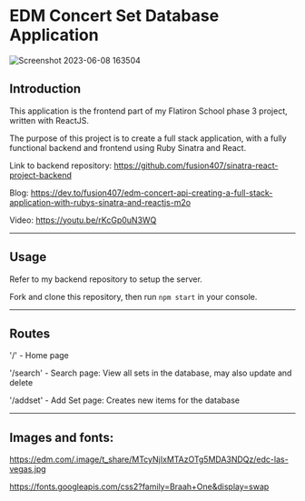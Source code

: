 # EDM Concert Set Database Application

![Screenshot 2023-06-08 163504](https://github.com/fusion407/sinatra-react-project-frontend/assets/61926486/83edd5ef-11fd-4e1d-b23d-ebe79e4775d4)

## Introduction

This application is the frontend part of my Flatiron School phase 3 project, written with ReactJS.

The purpose of this project is to create a full stack application, with a fully functional backend and frontend using Ruby Sinatra and React.

Link to backend repository: https://github.com/fusion407/sinatra-react-project-backend

Blog: https://dev.to/fusion407/edm-concert-api-creating-a-full-stack-application-with-rubys-sinatra-and-reactjs-m2o

Video: https://youtu.be/rKcGp0uN3WQ

-------------
## Usage

Refer to my backend repository to setup the server.

Fork and clone this repository, then run `npm start` in your console.

-------------

## Routes

'/' - Home page

'/search' - Search page: View all sets in the database, may also update and delete

'/addset' - Add Set page: Creates new items for the database

-------------

## Images and fonts:

https://edm.com/.image/t_share/MTcyNjIxMTAzOTg5MDA3NDQz/edc-las-vegas.jpg

https://fonts.googleapis.com/css2?family=Braah+One&display=swap
